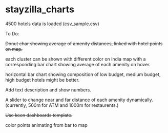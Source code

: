 # stayzilla_charts

4500 hotels data is loaded (csv_sample.csv)


To Do:

~~Donut char showing average of amenity distances, linked with hotel points on map.~~

each cluster can be shown with different color on india map with a corresponding bar chart showing average of each amenity on hover.

horizontal bar chart showing composition of low budget, medium budget, high budget hotels might be better.

Add text description and show numbers.

A slider to change near and far distance of each amenity dynamically.(currently, 500m for ATM and 1000m for restaurents.)

~~Use keen dashboards template.~~

color points animating from bar to map